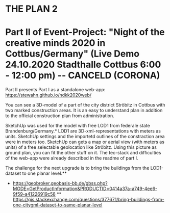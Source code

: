 # THE PLAN 2

# Part II of Event-Project: "Night of the creative minds 2020 in Cottbus/Germany" (Live Demo 24.10.2020 Stadthalle Cottbus 6:00 - 12:00 pm) -- CANCELD (CORONA)

Part II presents Part I as a standalone web-app: https://stewahn.github.io/ndkk2020web/

You can see a 3D-model of a part of the city district Ströbitz in Cottbus with two marked construction areas. It is an easy to understand plan in addition to the official construction plan from administration.

SketchUp was used for the model with free LOD1 from federale state Brandenburg/Germany.* LOD1 are 3D-xml-representations with meters as units. SketchUp settings and the importetd outlines of the constraction area were in meters too. SketchUp can gets a map or aerial view (with meters as units) of a free selectable geolocation like Ströbitz. Using this picture as ground plan, you can fit the other stuff on it. The tec-stack and difficulties of the web-app were already described in the readme of part I.

The challenge for the next upgrade is to bring the buildings from the LOD1-dataset to one planar level.**     

* https://geobroker.geobasis-bb.de/gbss.php?MODE=GetProductInformation&PRODUCTID=0414a37a-a749-4ee6-9f59-a41226919c58
** https://gis.stackexchange.com/questions/377671/bring-buildings-from-one-citygml-dataset-to-same-planar-level
